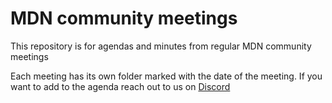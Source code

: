# MDN community meetings

This repository is for agendas and minutes from regular MDN community meetings

Each meeting has its own folder marked with the date of the meeting. If you want to add to the agenda reach out to us on [Discord](https://discord.gg/p3F6MWnPA8)

